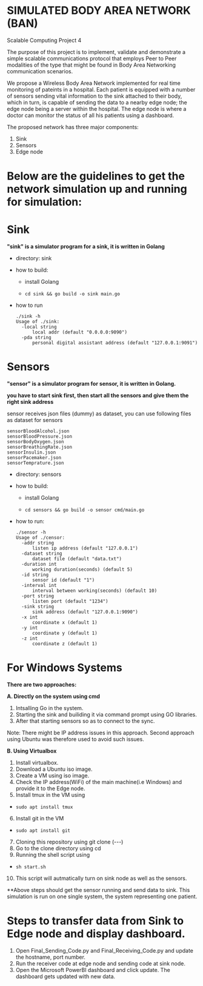 # SIMULATED BODY AREA NETWORK (BAN)
Scalable Computing Project 4

The purpose of this project is to implement, validate and demonstrate a simple scalable communications protocol that employs Peer to Peer modalities of the type that might be found in Body Area Networking communication scenarios.

We propose a Wireless Body Area Network implemented for real time monitoring of pateints in a hospital. Each patient is equipped with a number of sensors sending vital information to the sink attached to their body, which in turn, is capable of sending the data to a nearby edge node; the edge node being a server within the hospital. The edge node is where a doctor can monitor the status of all his patients using a dashboard.

The proposed network has three major components:

1. Sink
2. Sensors
3. Edge node

# Below are the guidelines to get the network simulation up and running for simulation:

# Sink

**"sink" is a simulator program for a sink, it is written in Golang**

* directory: sink

* how to build:

  * install Golang

  * ```shell
    cd sink && go build -o sink main.go
    ```

* how to run

  ```shell
  ./sink -h
  Usage of ./sink:
    -local string
      	local addr (default "0.0.0.0:9090")
    -pda string
      	personal digital assistant address (default "127.0.0.1:9091")
  ```

# Sensors

**"sensor" is a simulator program for sensor, it is written in Golang.**

**you have to start sink first, then start all the sensors and give them the right sink address**

sensor receives json files (dummy) as dataset, you can use following files as dataset for sensors

```shell
sensorBloodAlcohol.json
sensorBloodPressure.json
sensorBodyOxygen.json
sensorBreathingRate.json
sensorInsulin.json
sensorPacemaker.json
sensorTemprature.json
```

* directory: sensors

* how to build: 

  * install Golang

  * ```shell
    cd sensors && go build -o sensor cmd/main.go 
    ```

* how to run:

  ```shell
  ./sensor -h 
  Usage of ./censor:
    -addr string
      	listen ip address (default "127.0.0.1")
    -dataset string
      	dataset file (default "data.txt")
    -duration int
      	working duration(seconds) (default 5)
    -id string
      	sensor id (default "1")
    -interval int
      	interval between working(seconds) (default 10)
    -port string
      	listen port (default "1234")
    -sink string
      	sink address (default "127.0.0.1:9090")
    -x int
      	coordinate x (default 1)
    -y int
      	coordinate y (default 1)
    -z int
      	coordinate z (default 1)
  
  ```
  
 # For Windows Systems
 
 **There are two approaches:**
 
 **A. Directly on the system using cmd**
 1. Intsalling Go in the system.
 2. Starting the sink and builiding it via command prompt using GO libraries.
 3. After that starting sensors so as to connect to the sync.
 
 Note: There might be IP address issues in this approach. Second approach using Ubuntu was therefore used to avoid such issues.
 
 **B. Using Virtualbox**
 
 1. Install virtualbox.
 2. Download a Ubuntu iso image.
 3. Create a VM using iso image.
 4. Check the IP address(WiFi) of the main machine(i.e Windows) and provide it to the Edge node.
 5. Install tmux in the VM using
  * ```shell
    sudo apt install tmux 
    ```
 
 6. Install git in the VM
  * ```shell
    sudo apt install git 
    ```
    
 7. Cloning this repository using git clone (---)
 8. Go to the clone directory using cd
 9. Running the shell script using 
  * ```shell
    sh start.sh
    ``` 
 
 10. This script will autmatically turn on sink node as well as the sensors.
 
**Above steps should get the sensor running and send data to sink. This simulation is run on one single system, the system representing one patient. 
# Steps to transfer data from Sink to Edge node and display dashboard.

1. Open Final_Sending_Code.py and Final_Receiving_Code.py and update the hostname, port number.
2. Run the receiver code at edge node and sending code at sink node.
3. Open the Microsoft PowerBI dashboard and click update. The dashboard gets updated with new data.
  

  
